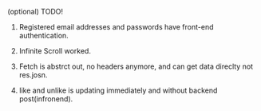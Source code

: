 (optional) TODO!

1. Registered email addresses and passwords have front-end authentication.

2. Infinite Scroll worked.

3. Fetch is abstrct out, no headers anymore, and can get data direclty not res.josn. 

4. like and unlike is updating immediately and without backend post(infronend).

